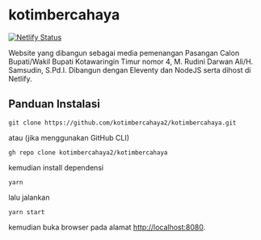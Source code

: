 # kotimbercahaya

[![Netlify Status](https://api.netlify.com/api/v1/badges/e9a4185e-2b72-417e-8340-ff2de1611430/deploy-status)](https://app.netlify.com/sites/kotimbercahaya/deploys)

Website yang dibangun sebagai media pemenangan Pasangan Calon Bupati/Wakil Bupati Kotawaringin Timur nomor 4, M. Rudini Darwan Ali/H. Samsudin, S.Pd.I. Dibangun dengan Eleventy dan NodeJS serta dihost di Netlify.

## Panduan Instalasi
```
git clone https://github.com/kotimbercahaya2/kotimbercahaya.git
```
atau (jika menggunakan GitHub CLI)
```
gh repo clone kotimbercahaya2/kotimbercahaya
```
kemudian install dependensi
```
yarn
```
lalu jalankan
```
yarn start
```
kemudian buka browser pada alamat [http://localhost:8080](http://localhost:8080).
